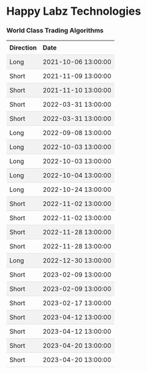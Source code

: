 
<style>
.hits {
            border-collapse: collapse;
            width: 100%;
        }
        .hits th, td {
            padding: 8px;
            text-align: left;
            border-bottom: 1px solid #ddd;
        }
        .hits tr:nth-child(even) {
            background-color: #f2f2f2;
        }
</style>
    
# Happy Labz Technologies

### World Class Trading Algorithms
    
<table class="hits">
    <tr>
        <th>Direction</th>
        <th>Date</th>
      </tr>
    <tr>
        <td>Long</td>
        <td>2021-10-06 13:00:00</td>
    </tr>
    <tr>
        <td>Short</td>
        <td>2021-11-09 13:00:00</td>
    </tr>
    <tr>
        <td>Short</td>
        <td>2021-11-10 13:00:00</td>
    </tr>
    <tr>
        <td>Short</td>
        <td>2022-03-31 13:00:00</td>
    </tr>
    <tr>
        <td>Short</td>
        <td>2022-03-31 13:00:00</td>
    </tr>
    <tr>
        <td>Long</td>
        <td>2022-09-08 13:00:00</td>
    </tr>
    <tr>
        <td>Long</td>
        <td>2022-10-03 13:00:00</td>
    </tr>
    <tr>
        <td>Long</td>
        <td>2022-10-03 13:00:00</td>
    </tr>
    <tr>
        <td>Long</td>
        <td>2022-10-04 13:00:00</td>
    </tr>
    <tr>
        <td>Long</td>
        <td>2022-10-24 13:00:00</td>
    </tr>
    <tr>
        <td>Short</td>
        <td>2022-11-02 13:00:00</td>
    </tr>
    <tr>
        <td>Short</td>
        <td>2022-11-02 13:00:00</td>
    </tr>
    <tr>
        <td>Short</td>
        <td>2022-11-28 13:00:00</td>
    </tr>
    <tr>
        <td>Short</td>
        <td>2022-11-28 13:00:00</td>
    </tr>
    <tr>
        <td>Long</td>
        <td>2022-12-30 13:00:00</td>
    </tr>
    <tr>
        <td>Short</td>
        <td>2023-02-09 13:00:00</td>
    </tr>
    <tr>
        <td>Short</td>
        <td>2023-02-09 13:00:00</td>
    </tr>
    <tr>
        <td>Short</td>
        <td>2023-02-17 13:00:00</td>
    </tr>
    <tr>
        <td>Short</td>
        <td>2023-04-12 13:00:00</td>
    </tr>
    <tr>
        <td>Short</td>
        <td>2023-04-12 13:00:00</td>
    </tr>
    <tr>
        <td>Short</td>
        <td>2023-04-20 13:00:00</td>
    </tr>
    <tr>
        <td>Short</td>
        <td>2023-04-20 13:00:00</td>
    </tr>
    
</table>